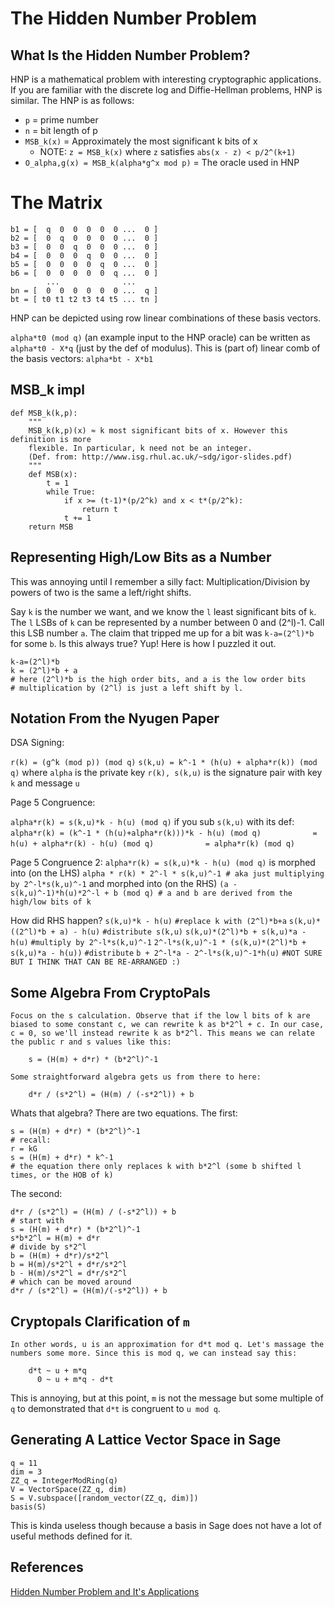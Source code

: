 # The Hidden Number Problem

## What Is the Hidden Number Problem?

HNP is a mathematical problem with interesting cryptographic applications. If
you are familiar with the discrete log and Diffie-Hellman problems, HNP is
similar. The HNP is as follows:

* `p` = prime number
* `n` = bit length of p
* `MSB_k(x)` = Approximately the most significant k bits of x
    * NOTE: `z = MSB_k(x)` where `z` satisfies `abs(x - z) < p/2^(k+1)`
* `O_alpha,g(x) = MSB_k(alpha*g^x mod p)` = The oracle used in HNP

# The Matrix

```
b1 = [  q  0  0  0  0  0 ...  0 ]
b2 = [  0  q  0  0  0  0 ...  0 ]
b3 = [  0  0  q  0  0  0 ...  0 ]
b4 = [  0  0  0  q  0  0 ...  0 ]
b5 = [  0  0  0  0  q  0 ...  0 ]
b6 = [  0  0  0  0  0  q ...  0 ]
        ...              ...
bn = [  0  0  0  0  0  0 ...  q ]
bt = [ t0 t1 t2 t3 t4 t5 ... tn ]
```

HNP can be depicted using row linear combinations of these basis vectors.

`alpha*t0 (mod q)` (an example input to the HNP oracle) can be written as
`alpha*t0 - X*q` (just by the def of modulus). This is (part of) linear comb of
the basis vectors: `alpha*bt - X*b1`

## MSB_k impl


```
def MSB_k(k,p):
    """
    MSB_k(k,p)(x) ≈ k most significant bits of x. However this definition is more
    flexible. In particular, k need not be an integer.
    (Def. from: http://www.isg.rhul.ac.uk/~sdg/igor-slides.pdf) 
    """
    def MSB(x):
        t = 1
        while True:
            if x >= (t-1)*(p/2^k) and x < t*(p/2^k):
                return t
            t += 1
    return MSB
```

## Representing High/Low Bits as a Number

This was annoying until I remember a silly fact: Multiplication/Division by
powers of two is the same a left/right shifts.

Say `k` is the number we want, and we know the `l` least significant bits of `k`.
The `l` LSBs of `k` can be represented by a number between 0 and (2^l)-1. Call
this LSB number `a`. The claim that tripped me up for a bit was `k-a=(2^l)*b` for
some `b`. Is this always true? Yup! Here is how I puzzled it out.

```
k-a=(2^l)*b
k = (2^l)*b + a 
# here (2^l)*b is the high order bits, and a is the low order bits
# multiplication by (2^l) is just a left shift by l.
```

## Notation From the Nyugen Paper

DSA Signing:

`r(k) = (g^k (mod p)) (mod q)`
`s(k,u) = k^-1 * (h(u) + alpha*r(k)) (mod q)` where `alpha` is the private key
`r(k), s(k,u)` is the signature pair with key `k` and message `u`

Page 5 Congruence:

`alpha*r(k) = s(k,u)*k - h(u) (mod q)`
if you sub `s(k,u)` with its def:
`alpha*r(k) = (k^-1 * (h(u)+alpha*r(k)))*k - h(u) (mod q)`
`           = h(u) + alpha*r(k) - h(u) (mod q)`
`           = alpha*r(k) (mod q)`

Page 5 Congruence 2:
`alpha*r(k) = s(k,u)*k - h(u) (mod q)`
is morphed into (on the LHS)
`alpha * r(k) * 2^-l * s(k,u)^-1 # aka just multiplying by 2^-l*s(k,u)^-1` 
and morphed into (on the RHS)
`(a - s(k,u)^-1)*h(u)*2^-l + b (mod q) # a and b are derived from the high/low bits of k`

How did RHS happen?
`s(k,u)*k - h(u)`
`#replace k with (2^l)*b+a`
`s(k,u)* ((2^l)*b + a) - h(u)`
`#distribute s(k,u)`
`s(k,u)*(2^l)*b + s(k,u)*a - h(u)`
`#multiply by 2^-l*s(k,u)^-1`
`2^-l*s(k,u)^-1 * (s(k,u)*(2^l)*b + s(k,u)*a - h(u))`
`#distribute`
`b + 2^-l*a - 2^-l*s(k,u)^-1*h(u)`
`#NOT SURE BUT I THINK THAT CAN BE RE-ARRANGED :)`

## Some Algebra From CryptoPals
```
Focus on the s calculation. Observe that if the low l bits of k are
biased to some constant c, we can rewrite k as b*2^l + c. In our case,
c = 0, so we'll instead rewrite k as b*2^l. This means we can relate
the public r and s values like this:

    s = (H(m) + d*r) * (b*2^l)^-1

Some straightforward algebra gets us from there to here:

    d*r / (s*2^l) = (H(m) / (-s*2^l)) + b
```

Whats that algebra? There are two equations. The first:

```
s = (H(m) + d*r) * (b*2^l)^-1
# recall:
r = kG
s = (H(m) + d*r) * k^-1
# the equation there only replaces k with b*2^l (some b shifted l times, or the HOB of k)
```

The second:
```
d*r / (s*2^l) = (H(m) / (-s*2^l)) + b
# start with 
s = (H(m) + d*r) * (b*2^l)^-1
s*b*2^l = H(m) + d*r
# divide by s*2^l
b = (H(m) + d*r)/s*2^l
b = H(m)/s*2^l + d*r/s*2^l
b - H(m)/s*2^l = d*r/s*2^l
# which can be moved around
d*r / (s*2^l) = (H(m)/(-s*2^l)) + b

```

## Cryptopals Clarification of `m`

```
In other words, u is an approximation for d*t mod q. Let's massage the
numbers some more. Since this is mod q, we can instead say this:

    d*t ~ u + m*q
      0 ~ u + m*q - d*t
```

This is annoying, but at this point, `m` is not the message but
some multiple of `q` to demonstrated that `d*t` is congruent to `u mod q`.

## Generating A Lattice Vector Space in Sage

```
q = 11
dim = 3
ZZ_q = IntegerModRing(q)
V = VectorSpace(ZZ_q, dim)
S = V.subspace([random_vector(ZZ_q, dim)])
basis(S)
```
This is kinda useless though because a basis in Sage does
not have a lot of useful methods defined for it.

## References
[Hidden Number Problem and It's Applications](http://www.isg.rhul.ac.uk/~sdg/igor-slides.pdf)
